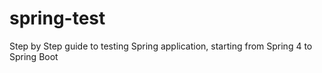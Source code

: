 # spring-test
Step by Step guide to testing Spring application, starting from Spring 4 to Spring Boot
